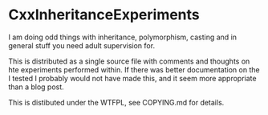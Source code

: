 CxxInheritanceExperiments
=========================

I am doing odd things with inheritance, polymorphism, casting and in general stuff you need adult supervision for.

This is distributed as a single source file with comments and thoughts on hte experiments performed within. If there was
better documentation on the I tested I probably would not have made this, and it seem more appropriate than a blog post.

This is distibuted under the WTFPL, see COPYING.md for details.
